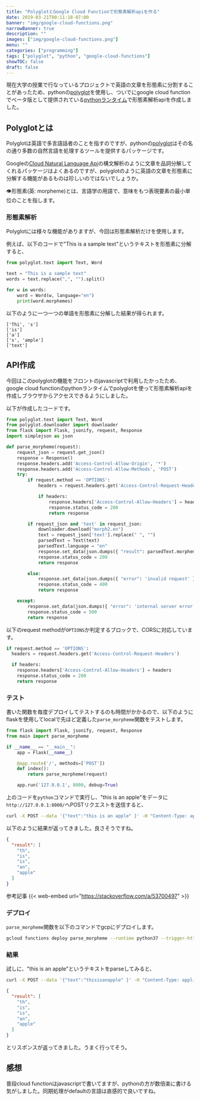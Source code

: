 ```yaml
---
title: "PolyglotとGoogle Cloud Functionで形態素解析apiを作る"
date: 2019-03-21T00:11:18-07:00
banner: "img/google-cloud-functions.png"
narrowBanner: true
description: ""
images: ["img/google-cloud-functions.png"]
menu: ""
categories: ["programming"]
tags: ["polyglot", "python", "google-cloud-functions"]
showTOC: false
draft: false
---
```


現在大学の授業で行なっているプロジェクトで英語の文章を形態素に分割することがあったため、pythonの[polyglot](https://polyglot.readthedocs.io/en/latest/Installation.html)を使用し、ついでにgoogle cloud functionでベータ版として提供されている[pythonランタイム](https://cloud.google.com/functions/docs/concepts/python-runtime)で形態素解析apiを作成しました。

<!--more-->

## Polyglotとは

Polyglotは英語で多言語話者のことを指すのですが、pythonの[polyglot](https://polyglot.readthedocs.io/en/latest/Installation.html)はその名の通り多数の自然言語を処理するツールを提供するパッケージです。

Googleの[Cloud Natural Language Api](https://cloud.google.com/natural-language/)の構文解析のように文章を品詞分解してくれるパッケージはよくあるのですが、polyglotのように英語の文章を形態素に分解する機能があるものは珍しいのではないでしょうか。

:eye:形態素(英: morpheme)とは、言語学の用語で、意味をもつ表現要素の最小単位のことを指します。


### 形態素解析
Polyglotには様々な機能がありますが、今回は形態素解析だけを使用します。

例えば、以下のコードで"This is a sample text"というテキストを形態素に分解すると、

```python
from polyglot.text import Text, Word

text = "This is a sample text"
words = text.replace(",", "").split()

for w in words:
    word = Word(w, language="en")
    print(word.morphemes)
```

以下のように一つ一つの単語を形態素に分解した結果が得られます。

```text
['Thi', 's']
['is']
['a']
['s', 'ample']
['text']
```

## API作成

今回はこのpolyglotの機能をフロントのjavascriptで利用したかったため、google cloud functionのpythonランタイムでpolyglotを使って形態素解析apiを作成しブラウザからアクセスできるようにしました。

以下が作成したコードです。

```python
from polyglot.text import Text, Word
from polyglot.downloader import downloader
from flask import Flask, jsonify, request, Response
import simplejson as json

def parse_morpheme(request):
    request_json = request.get_json()
    response = Response()
    response.headers.add('Access-Control-Allow-Origin', '*')
    response.headers.add('Access-Control-Allow-Methods', 'POST')
    try:
        if request.method == 'OPTIONS':
            headers = request.headers.get('Access-Control-Request-Headers')

            if headers:
                response.headers['Access-Control-Allow-Headers'] = headers
                response.status_code = 200
                return response

        if request_json and 'text' in request_json:
            downloader.download("morph2.en")
            text = request_json['text'].replace(" ", "")
            parsedText = Text(text)
            parsedText.language = "en"
            response.set_data(json.dumps({ "result": parsedText.morphemes }))
            response.status_code = 200
            return response

        else:
            response.set_data(json.dumps({ "error": 'invalid request' }))
            response.status_code = 400
            return response

    except:
        response.set_data(json.dumps({ "error": 'internal server error' }))
        response.status_code = 500
        return response

```

以下のrequest methodが`OPTIONS`か判定するブロックで、CORSに対応しています。

```python
if request.method == 'OPTIONS':
  headers = request.headers.get('Access-Control-Request-Headers')

  if headers:
    response.headers['Access-Control-Allow-Headers'] = headers
    response.status_code = 200
    return response
```

### テスト

書いた関数を毎度デプロイしてテストするのも時間がかかるので、以下のようにflaskを使用してlocalで先ほど定義した`parse_morpheme`関数をテストします。

```python
from flask import Flask, jsonify, request, Response
from main import parse_morpheme

if __name__ == "__main__":
    app = Flask(__name__)

    @app.route('/', methods=['POST'])
    def index():
        return parse_morpheme(request)

    app.run('127.0.0.1', 8000, debug=True)
```

上のコードを`python`コマンドで実行し、"this is an apple"をデータに`http://127.0.0.1:8000/`へPOSTリクエストを送信すると、

```bash
curl -X POST --data '{"text":"this is an apple" }' -H "Content-Type: application/json" http://127.0.0.1:8000/ | jq .
```

以下のように結果が返ってきました。良さそうですね。

```json
{
  "result": [
    "th",
    "is",
    "is",
    "an",
    "apple"
  ]
}
```

参考記事
{{< web-embed url="https://stackoverflow.com/a/53700497" >}}

### デプロイ

`parse_morpheme`関数を以下のコマンドでgcpにデプロイします。

```bash
gcloud functions deploy parse_morpheme --runtime python37 --trigger-http
```

### 結果

試しに、"this is an apple"というテキストをparseしてみると、

```bash
curl -X POST --data '{"text":"thisisanapple" }' -H "Content-Type: application/json" https:cloud-functions-endpoint/parse_morpheme | jq .
```

```json
{
  "result": [
    "th",
    "is",
    "is",
    "an",
    "apple"
  ]
}
```

とリスポンスが返ってきました。うまく行ってそう。

## 感想
普段cloud functionはjavascriptで書いてますが、pythonの方が数倍楽に書ける気がしました。同期処理がdefaultの言語は直感的で良いですね。

